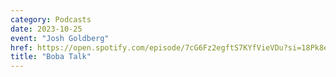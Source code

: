 ```yaml
---
category: Podcasts
date: 2023-10-25
event: "Josh Goldberg"
href: https://open.spotify.com/episode/7cG6Fz2egftS7KYfVieVDu?si=18Pk8eYvSY2iMvXGxVlvEw&nd=1
title: "Boba Talk"
---
```

